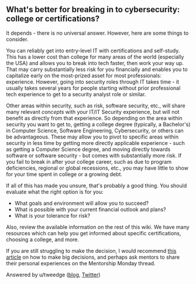 ## What's better for breaking in to cybersecurity: college or certifications?

It depends - there is no universal answer. However, here are some things to consider.

You can reliably get into entry-level IT with certifications and self-study. This has a lower cost than college for many areas of the world (especially the USA) and allows you to break into tech faster, then work your way up. That may carry substantially less risk for you financially and enables you to capitalize early on the most-prized asset for most professionals: experience. However, going into security roles through IT takes time - it usually takes several years for people starting without prior professional tech experience to get to a security analyst role or similar.

Other areas within security, such as risk, software security, etc., will share many relevant *concepts* with your IT/IT Security experience, but will not benefit as directly from that experience. So depending on the area within security you want to get to, getting a college degree (typically, a Bachelor's) in Computer Science, Software Engineering, Cybersecurity, or others can be advantageous. These may allow you to pivot to specific areas within security in less time by getting more directly applicable experience - such as getting a Computer Science degree, and moving directly towards software or software security - but comes with substantially more risk. If you fail to break in after your college career, such as due to program deficiencies, regional or global recessions, etc., you may have little to show for your time spent in college or a growing debt.

If all of this has made you unsure, that's probably a good thing. You should evaluate what the right option is for you:

* What goals and environment will allow you to succeed?
* What is possible with your current financial outlook and plans?
* What is your tolerance for risk?

Also, review the available information on the rest of this wiki. We have many resources which can help you get informed about specific certifications, choosing a college, and more.

If you are still struggling to make the decision, I would recommend [this article](https://www.nytimes.com/2018/09/01/opinion/sunday/how-make-big-decision.html) on how to make big decisions, and perhaps ask mentors to share their personal experiences on the Mentorship Monday thread.

Answered by u/tweedge ([blog](https://chris.partridge.tech/), [Twitter](https://twitter.com/_tweedge))
